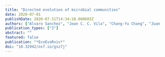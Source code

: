 ```yaml
---
title: "Directed evolution of microbial communities"
date: 2020-07-01
publishDate: 2020-07-31T14:34:28.080603Z
authors: ["Alvaro Sanchez", "Jean C. C. Vila", "Chang-Yu Chang", "Juan Diaz-Colunga", "Sylvie Estrela", "Maria Rebolleda-Gomez"]
publication_types: ["2"]
abstract: ""
featured: false
publication: "*EcoEvoRxiv*"
doi: "10.32942/osf.io/gsz7j"
---
```


